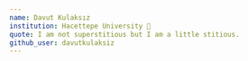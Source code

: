 ```yaml
---
name: Davut Kulaksız
institution: Hacettepe University 🚩
quote: I am not superstitious but I am a little stitious.
github_user: davutkulaksiz
---
```

